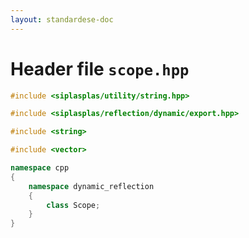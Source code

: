 ```yaml
---
layout: standardese-doc
---
```


# Header file `scope.hpp`

``` cpp
#include <siplasplas/utility/string.hpp>

#include <siplasplas/reflection/dynamic/export.hpp>

#include <string>

#include <vector>

namespace cpp
{
    namespace dynamic_reflection
    {
        class Scope;
    }
}
```
